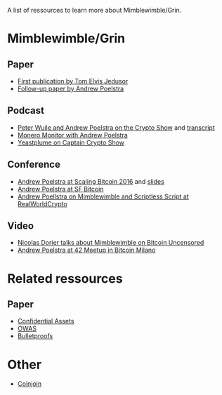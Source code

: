 A list of ressources to learn more about Mimblewimble/Grin.
# Mimblewimble/Grin
## Paper
- [First publication by Tom Elvis Jedusor](https://scalingbitcoin.org/papers/mimblewimble.txt)
- [Follow-up paper by Andrew Poelstra](https://download.wpsoftware.net/bitcoin/wizardry/mimblewimble.pdf)

## Podcast
- [Peter Wuile and Andrew Poelstra on the Crypto Show](https://soundcloud.com/heryptohow/mimblewimble-andrew-poelstra-peter-wuille-brian-deery-and-chris-odom) and [transcript](http://diyhpl.us/wiki/transcripts/mimblewimble-podcast/)
 - [Monero Monitor with Andrew Poelstra](https://moneromonitor.com/episodes/2017-12-05-Episode-016.html)
- [Yeastplume on Captain Crypto Show](https://soundcloud.com/captain-crypto/pirates-parley-grin-michael-cordner-yeastplume)


## Conference
- [Andrew Poelstra at Scaling Bitcoin 2016](https://www.youtube.com/watch?v=8BLWUUPfh2Q&t=1h29m20s) and [slides](https://scalingbitcoin.org/milan2016/presentations/D1%20-%204%20-%20Andrew%20Poelstra.pdf)
- [Andrew Poelstra at SF Bitcoin](https://www.youtube.com/watch?v=aHTRlbCaUyM&t=133s)
- [Andrew Poellstra on Mimblewimble and Scriptless Script at RealWorldCrypto](https://www.youtube.com/watch?v=ovCBT1gyk9c)

## Video
- [Nicolas Dorier talks about Mimblewimble on Bitcoin Uncensored](https://www.youtube.com/watch?v=Kf_WM0LxLEs)
- [Andrew Poelstra at 42 Meetup in Bitcoin Milano](https://www.youtube.com/watch?v=JbeeHECftWk&t=20m50s)

# Related ressources
## Paper
- [Confidential Assets](https://blockstream.com/bitcoin17-final41.pdf)
- [OWAS](https://download.wpsoftware.net/bitcoin/wizardry/horasyuanmouton-owas.pdf)
- [Bulletproofs](https://eprint.iacr.org/2017/1066.pdf)

# Other
- [Coinjoin](https://bitcointalk.org/?topic=279249)
